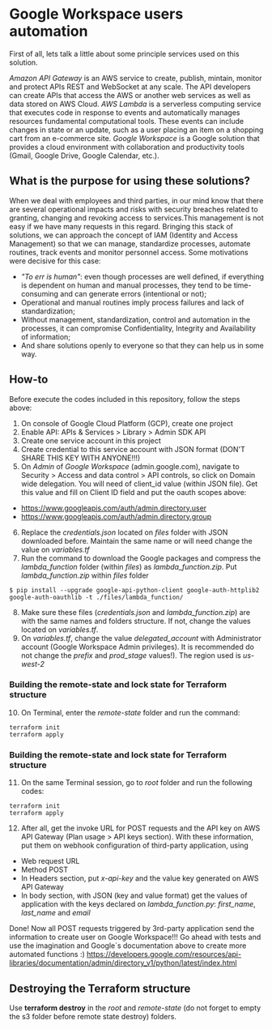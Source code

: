 # Google Workspace users automation

First of all, lets talk a little about some principle services used on this solution.  

*Amazon API Gateway* is an AWS service to create, publish, mintain, monitor and protect APIs REST and WebSocket at any scale. The API developers can create APIs that access the AWS or another web services as well as data stored on AWS Cloud.
*AWS Lambda* is a serverless computing service that executes code in response to events and automatically manages resources
fundamental computational tools. These events can include changes in state or an update, such as a user placing an item on
a shopping cart from an e-commerce site.
*Google Workspace* is a Google solution that provides a cloud environment with collaboration and productivity tools (Gmail, Google Drive, Google Calendar, etc.).

## What is the purpose for using these solutions?
When we deal with employees and third parties, in our mind know that there are several operational impacts and risks with security breaches related to granting, changing and revoking access to services.This management is not easy if we have many requests in this regard. 
Bringing this stack of solutions, we can approach the concept of IAM (Identity and Access Management) so that we can manage, standardize processes, automate routines, track events and monitor personnel access.
Some motivations were decisive for this case:
- *"To err is human"*: even though processes are well defined, if everything is dependent on human and manual processes, they tend to be time-consuming and can generate errors (intentional or not);
- Operational and manual routines imply process failures and lack of standardization;
- Without management, standardization, control and automation in the processes, it can compromise Confidentiality, Integrity and Availability of information;
- And share solutions openly to everyone so that they can help us in some way.

## How-to
Before execute the codes included in this repository, follow the steps above:
1. On console of Google Cloud Platform (GCP), create one project
2. Enable API: APIs & Services > Library > Admin SDK API
3. Create one service account in this project
4. Create credential to this service account with JSON format (DON'T SHARE THIS KEY WITH ANYONE!!!)
5. On *Admin* of *Google Workspace* (admin.google.com), navigate to Security > Access and data control > API controls, so click on Domain wide delegation. You will need of client_id value (within JSON file). Get this value and fill on Client ID field and put the oauth scopes above:  
- https://www.googleapis.com/auth/admin.directory.user
- https://www.googleapis.com/auth/admin.directory.group
6. Replace the *credentials.json* located on *files* folder with JSON downloaded before. Maintain the same name or will need change the value on *variables.tf*
7. Run the command to download the Google packages and compress the *lambda_function* folder (within *files*) as *lambda_function.zip*. Put *lambda_function.zip* within *files* folder
```
$ pip install --upgrade google-api-python-client google-auth-httplib2 google-auth-oauthlib -t ./files/lambda_function/
```
8. Make sure these files (*credentials.json* and *lambda_function.zip*) are with the same names and folders structure. If not, change the values located on *variables.tf*.
9. On *variables.tf*, change the value *delegated_account* with Administrator account (Google Workspace Admin privileges). It is recommended do not change the *prefix* and *prod_stage* values!). The region used is *us-west-2*

### Building the remote-state and lock state for Terraform structure
10. On Terminal, enter the *remote-state* folder and run the command:
```
terraform init
terraform apply
```

### Building the remote-state and lock state for Terraform structure
11. On the same Terminal session, go to *root* folder and run the following codes:
```
terraform init
terraform apply
```
12. After all, get the invoke URL for POST requests and the API key on AWS API Gateway (Plan usage > API keys section). With these information, put them on webhook configuration of third-party application, using
- Web request URL
- Method POST
- In Headers section, put *x-api-key* and the value key generated on AWS API Gateway
- In body section, with JSON (key and value format) get the values of application with the keys declared on *lambda_function.py*: *first_name*, *last_name* and *email*

Done! Now all POST requests triggered by 3rd-party application send the information to create user on Google Workspace!!! Go ahead with tests and use the imagination and Google`s documentation above to create more automated functions :)
https://developers.google.com/resources/api-libraries/documentation/admin/directory_v1/python/latest/index.html

## Destroying the Terraform structure
Use **terraform destroy** in the *root* and *remote-state* (do not forget to empty the s3 folder before remote state destroy) folders.
